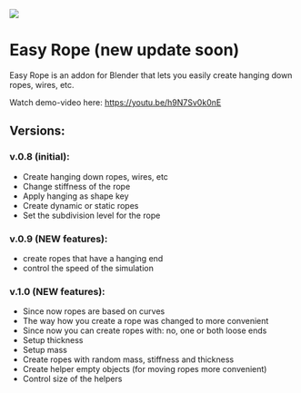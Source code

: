 ![](https://github.com/EasyRope/lib/main.jpg)
# Easy Rope (new update soon)
Easy Rope is an addon for Blender that lets you easily create hanging down ropes, wires, etc.

Watch demo-video here: https://youtu.be/h9N7Sv0k0nE

## Versions:
### v.0.8 (initial):
- Create hanging down ropes, wires, etc
- Change stiffness of the rope
- Apply hanging as shape key
- Create dynamic or static ropes
- Set the subdivision level for the rope

### v.0.9 (NEW features):
- create ropes that have a hanging end
- control the speed of the simulation

### v.1.0 (NEW features):
- Since now ropes are based on curves
- The way how you create a rope was changed to more convenient
- Since now you can create ropes with: no, one or both loose ends
- Setup thickness
- Setup mass
- Create ropes with random mass, stiffness and thickness
- Create helper empty objects (for moving ropes more convenient)
- Control size of the helpers
